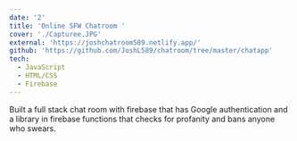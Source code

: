 ```yaml
---
date: '2'
title: 'Online SFW Chatroom '
cover: './Capturee.JPG'
external: 'https://joshchatroom589.netlify.app/'
github: 'https://github.com/JoshL589/chatroom/tree/master/chatapp'
tech:
  - JavaScript
  - HTML/CSS
  - Firebase
---
```


Built a full stack chat room with firebase that has Google authentication and a library in firebase functions that checks for profanity and bans anyone who swears.
